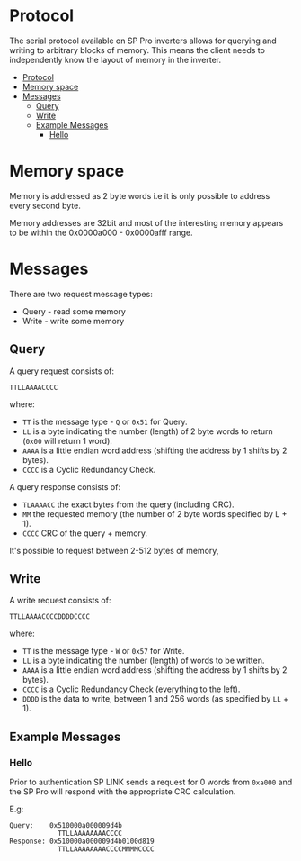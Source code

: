 # Protocol

The serial protocol available on SP Pro inverters allows for querying and writing to arbitrary blocks of memory. This means the client needs to independently know the layout of memory in the inverter.

<!-- TOC -->

- [Protocol](#protocol)
- [Memory space](#memory-space)
- [Messages](#messages)
	- [Query](#query)
	- [Write](#write)
	- [Example Messages](#example-messages)
		- [Hello](#hello)

<!-- /TOC -->

# Memory space

Memory is addressed as 2 byte words i.e it is only possible to address every second byte.

Memory addresses are 32bit and most of the interesting memory appears to be within the 0x0000a000 - 0x0000afff range.

# Messages

There are two request message types:

 * Query - read some memory
 * Write - write some memory

## Query

A query request consists of:

```
TTLLAAAACCCC
```

where:

 * `TT` is the message type - `Q` or `0x51` for Query.
 * `LL` is a byte indicating the number (length) of 2 byte words to return (`0x00` will return 1 word).
 * `AAAA` is a little endian word address (shifting the address by 1 shifts by 2 bytes).
 * `CCCC` is a Cyclic Redundancy Check.

A query response consists of:

 * `TLAAAACC` the exact bytes from the query (including CRC).
 * `MM` the requested memory (the number of 2 byte words specified by L + 1).
 * `CCCC` CRC of the query + memory.

It's possible to request between 2-512 bytes of memory, 

## Write

A write request consists of:

```
TTLLAAAACCCCDDDDCCCC
```

where:

 * `TT` is the message type - `W` or `0x57` for Write.
 * `LL` is a byte indicating the number (length) of words to be written.
 * `AAAA` is a little endian word address (shifting the address by 1 shifts by 2 bytes).
 * `CCCC` is a Cyclic Redundancy Check (everything to the left).
 * `DDDD` is the data to write, between 1 and 256 words (as specified by `LL` + 1).

## Example Messages

### Hello

Prior to authentication SP LINK sends a request for 0 words from `0xa000` and the SP Pro will respond with the appropriate CRC calculation.

E.g:

```
Query:    0x510000a000009d4b
            TTLLAAAAAAAACCCC
Response: 0x510000a000009d4b0100d819
            TTLLAAAAAAAACCCCMMMMCCCC
```
